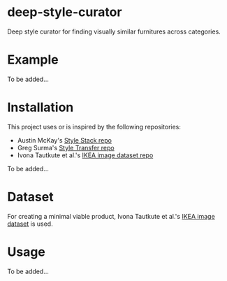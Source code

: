 # deep-style-curator
Deep style curator for finding visually similar furnitures across categories.

# Example

To be added...

# Installation

This project uses or is inspired by the following repositories:
* Austin McKay's [Style Stack repo](https://github.com/TheAustinator/style-stack)
* Greg Surma's [Style Transfer repo](https://github.com/gsurma/style_transfer/blob/master/style-transfer.ipynb)
* Ivona Tautkute et al.'s [IKEA image dataset repo](https://github.com/yuanhunglo/ikea)

To be added...

# Dataset

For creating a minimal viable product, Ivona Tautkute et al.'s [IKEA image dataset](https://github.com/yuanhunglo/ikea) is used.

# Usage

To be added...

